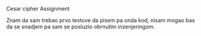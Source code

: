 Cesar cipher Assignment

Znam da sam trebao prvo testove da pisem pa onda kod, nisam mogao bas da se snadjem pa sam se posluzio obrnutim inzenjeringom.
